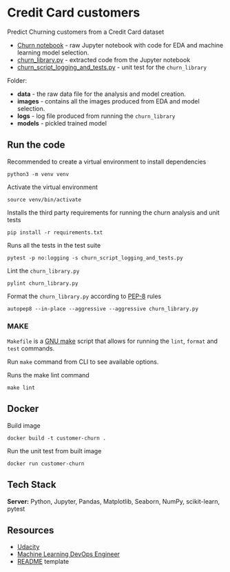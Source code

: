 # Credit Card customers

Predict Churning customers from a Credit Card dataset

* [Churn notebook](churn_notebook.ipynb) - raw Jupyter notebook with code for EDA and machine learning model selection.
* [churn_library.py](churn_library.py) - extracted code from the Jupyter notebook
* [churn_script_logging_and_tests.py](churn_script_logging_and_tests.py) - unit test for the `churn_library`

Folder:
* __data__ - the raw data file for the analysis and model creation.
* __images__ - contains all the images produced from EDA and model selection.
* __logs__ - log file produced from running the `churn_library`
* __models__ - pickled trained model

## Run the code

Recommended to create a virtual environment to install dependencies
```
python3 -m venv venv
```

Activate the virtual environment
```
source venv/bin/activate
```

Installs the third party requirements for running the churn analysis and unit tests
```
pip install -r requirements.txt
```

Runs all the tests in the test suite
```
pytest -p no:logging -s churn_script_logging_and_tests.py
```

Lint the `churn_library.py`
```
pylint churn_library.py
```

Format the `churn_library.py` according to [PEP-8](https://www.python.org/dev/peps/pep-0008/) rules
```
autopep8 --in-place --aggressive --aggressive churn_library.py 
```

### MAKE

`Makefile` is a [GNU make](https://www.gnu.org/software/make/manual/make.html) script that allows for running the `lint`, `format` and `test` commands.

Run `make` command from CLI to see available options.

Runs the make lint command
```
make lint
```

## Docker

Build image
```
docker build -t customer-churn . 
```

Run the unit test from built image
```
docker run customer-churn
```


## Tech Stack

**Server:** Python, Jupyter, Pandas, Matplotlib, Seaborn, NumPy, scikit-learn, pytest

## Resources

* [Udacity](https://www.udacity.com/)
* [Machine Learning DevOps Engineer](https://www.udacity.com/course/machine-learning-dev-ops-engineer-nanodegree--nd0821)
* [README](https://readme.so/) template